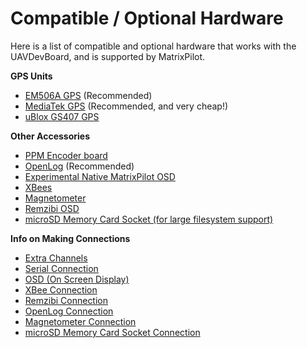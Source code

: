 # Compatible / Optional Hardware

Here is a list of compatible and optional hardware that works with the UAVDevBoard, and is supported by MatrixPilot.


**GPS Units**
  * [EM506A GPS](http://www.sparkfun.com/products/465) (Recommended)
  * [MediaTek GPS](http://store.diydrones.com/MediaTek_MT3329_GPS_10Hz_Adapter_Basic_p/mt3329-02.htm) (Recommended, and very cheap!)
  * [uBlox GS407 GPS](http://store.diydrones.com/GS407_U_Blox5_GPS_4Hz_p/spk-gps-gs407.htm)

**Other Accessories**
  * [PPM Encoder board](http://store.diydrones.com/product_p/br-ppme.htm)
  * [OpenLog](http://www.sparkfun.com/products/9530) (Recommended)
  * [Experimental Native MatrixPilot OSD](http://www.sparkfun.com/products/9168)
  * [XBees](http://www.sparkfun.com/search/results?term=xbee&what=products)
  * [Magnetometer](http://store.diydrones.com/HMC5843_Triple_Axis_Magnetometer_p/br-hmc5843-01.htm)
  * [Remzibi OSD](http://www.happykillmore.com/Software/Faq.asp)
  * [microSD Memory Card Socket (for large filesystem support)](https://www.sparkfun.com/products/544)

**Info on Making Connections**
  * [Extra Channels](ConnectingExtraChannels.md)
  * [Serial Connection](SerialConnection.md)
  * [OSD (On Screen Display)](OSD.md)
  * [XBee Connection](XBeeConnection.md)
  * [Remzibi Connection](RemzibiConnection.md)
  * [OpenLog Connection](OpenLogConnection.md)
  * [Magnetometer Connection](MagnetometerConnections.md)
  * [microSD Memory Card Socket Connection](microSDConnections.md)